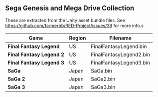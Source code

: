## Sega Genesis and Mega Drive Collection

These are extracted from the Unity asset bundle files.
See https://github.com/farmerbb/RED-Project/issues/39 for more info.s

 **Game**                                                    | **Region**      | **Filename**
-------------------------------------------------------------|---------------|-----------------------------------------
**Final Fantasy Legend**                                     | US            | FinalFantasyLegend.bin
**Final Fantasy Legend 2**                                   | US            | FinalFantasyLegend2.bin
**Final Fantasy Legend 3**                                   | US            | FinalFantasyLegend3.bin
**SaGa**                                                     | Japan         | SaGa.bin
**SaGa 2**                                                   | Japan         | SaGa2.bin
**SaGa 3**                                                   | Japan         | SaGa3.bin

